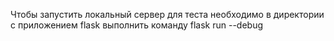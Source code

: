 Чтобы запустить локальный сервер для теста необходимо в директории с приложением flask выполнить команду flask run --debug
